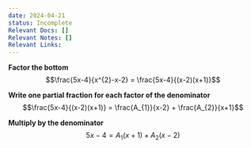 ```yaml
---
date: 2024-04-21
status: Incomplete
Relevant Docs: []
Relevant Notes: []
Relevant Links:
---
```

**Factor the bottom**
$$\frac{5x-4}{x^{2}-x-2} = \frac{5x-4}{(x-2)(x+1)}$$

**Write one partial fraction for each factor of the denominator**
$$\frac{5x-4}{(x-2)(x+1)} = \frac{A_{1}}{x-2} + \frac{A_{2}}{x+1}$$

**Multiply by the denominator**
$$5x-4 = A_{1} (x+1) + A_{2} (x-2)$$